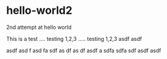 hello-world2
============

2nd attempt at hello world

This is a test .... testing 1,2,3 ..... testing 1,2,3 asdf asdf

asdf
 asd
 f asd
 fa
  sdf
  as
  df
  as
  df
  asdf
a sdfa sdfa sdf asdf asdf
